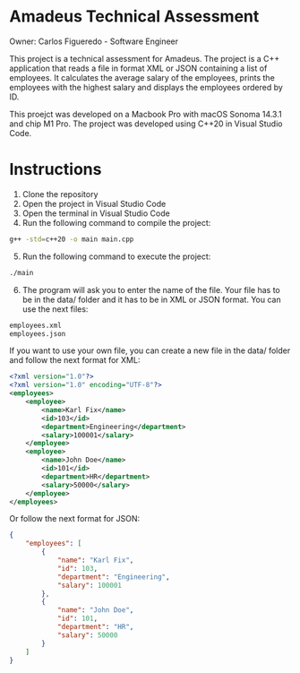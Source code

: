 # Amadeus Technical Assessment

Owner: Carlos Figueredo - Software Engineer

This project is a technical assessment for Amadeus. The project is a C++ application that reads a file in format XML or JSON containing a list of employees. It calculates the average salary of the employees, prints the employees with the highest salary and displays the employees ordered by ID.

This proejct was developed on a Macbook Pro with macOS Sonoma 14.3.1 and chip M1 Pro. The project was developed using C++20 in Visual Studio Code.

# Instructions

1. Clone the repository
2. Open the project in Visual Studio Code
3. Open the terminal in Visual Studio Code
4. Run the following command to compile the project:
```bash
g++ -std=c++20 -o main main.cpp
```
5. Run the following command to execute the project:
```bash
./main
```

6. The program will ask you to enter the name of the file. Your file has to be in the data/ folder and it has to be in XML or JSON format. You can use the next files:
```bash
employees.xml
employees.json
```

If you want to use your own file, you can create a new file in the data/ folder and follow the next format for XML:
```xml
<?xml version="1.0"?>
<?xml version="1.0" encoding="UTF-8"?>
<employees>
    <employee>
        <name>Karl Fix</name>
        <id>103</id>
        <department>Engineering</department>
        <salary>100001</salary>
    </employee>
    <employee>
        <name>John Doe</name>
        <id>101</id>
        <department>HR</department>
        <salary>50000</salary>
    </employee>
</employees>
```

Or follow the next format for JSON:
```json
{
    "employees": [
        {
            "name": "Karl Fix",
            "id": 103,
            "department": "Engineering",
            "salary": 100001
        },
        {
            "name": "John Doe",
            "id": 101,
            "department": "HR",
            "salary": 50000
        }
    ]
}
```
